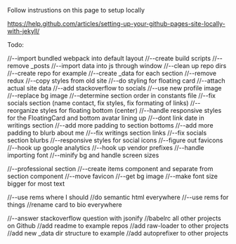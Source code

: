 Follow instrustions on this page to setup locally

https://help.github.com/articles/setting-up-your-github-pages-site-locally-with-jekyll/

Todo:

//--import bundled webpack into default layout
//--create build scripts
//--remove _posts
//--import data into js through window
//--clean up repo dirs
//--create repo for example
//--create _data for each section
//--remove redux
//--copy styles from old site
//--do styling for floating card
//--attach actual site data
//--add stackoverflow to socials
//--use new profile image
//--replace bg image
//--determine section order in constants file
//--fix socials section (name contact, fix styles, fix formating of links)
//--reorganize styles for floating bottom (center)
//--handle responsive styles for the FloatingCard and bottom avatar lining up
//--dont link date in writings section
//--add more padding to section bottoms
//--add more padding to blurb about me
//--fix writings section links
//--fix socials section blurbs
//--responsive styles for social icons
//--figure out favicons
//--hook up google analytics
//--hook up vendor prefixes
//--handle importing font
//--minify bg and handle screen sizes

//--professional section
//--create items component and separate from section component
//--move favicon
//--get bg image
//--make font size bigger for most text

//--use rems where I should
//do semantic html everywhere
//--use rems for things
//rename card to bio everywhere


//--answer stackoverflow question with jsonify
//babelrc all other projects on Github
//add readme to example repos
//add raw-loader to other projects
//add new _data dir structure to example
//add autoprefixer to other projects

